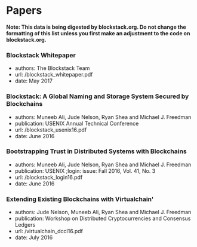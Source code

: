 # Papers

**Note: This data is being digested by blockstack.org. Do not change the formatting of this list unless you first make an adjustment to the code on blockstack.org.**

### Blockstack Whitepaper

- authors: The Blockstack Team
- url: /blockstack_whitepaper.pdf
- date: May 2017

### Blockstack: A Global Naming and Storage System Secured by Blockchains

- authors: Muneeb Ali, Jude Nelson, Ryan Shea and Michael J. Freedman
- publication: USENIX Annual Technical Conference
- url: /blockstack_usenix16.pdf
- date: June 2016

### Bootstrapping Trust in Distributed Systems with Blockchains

- authors: Muneeb Ali, Jude Nelson, Ryan Shea and Michael J. Freedman
- publication: USENIX ;login: issue: Fall 2016, Vol. 41, No. 3
- url: /blockstack_login16.pdf
- date: June 2016

### Extending Existing Blockchains with Virtualchain'

- authors: Jude Nelson, Muneeb Ali, Ryan Shea and Michael J. Freedman
- publication: Workshop on Distributed Cryptocurrencies and Consensus Ledgers
- url: /virtualchain_dccl16.pdf
- date: July 2016

